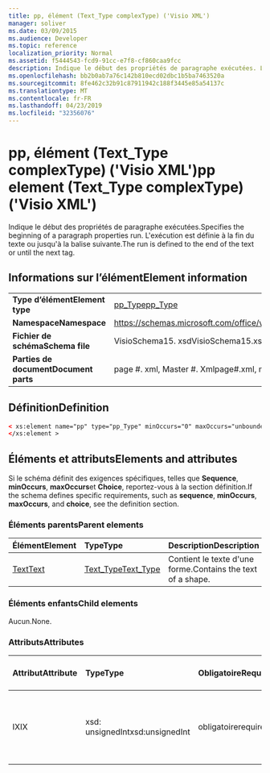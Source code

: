 ```yaml
---
title: pp, élément (Text_Type complexType) ('Visio XML')
manager: soliver
ms.date: 03/09/2015
ms.audience: Developer
ms.topic: reference
localization_priority: Normal
ms.assetid: f5444543-fcd9-91cc-e7f8-cf860caa9fcc
description: Indique le début des propriétés de paragraphe exécutées. L'exécution est définie à la fin du texte ou jusqu'à la balise suivante.
ms.openlocfilehash: bb2b0ab7a76c142b810ecd02dbc1b5ba7463520a
ms.sourcegitcommit: 8fe462c32b91c87911942c188f3445e85a54137c
ms.translationtype: MT
ms.contentlocale: fr-FR
ms.lasthandoff: 04/23/2019
ms.locfileid: "32356076"
---
```

# <a name="pp-element-texttype-complextype-visio-xml"></a><span data-ttu-id="3dea4-104">pp, élément (Text_Type complexType) ('Visio XML')</span><span class="sxs-lookup"><span data-stu-id="3dea4-104">pp element (Text_Type complexType) ('Visio XML')</span></span>

<span data-ttu-id="3dea4-105">Indique le début des propriétés de paragraphe exécutées.</span><span class="sxs-lookup"><span data-stu-id="3dea4-105">Specifies the beginning of a paragraph properties run.</span></span> <span data-ttu-id="3dea4-106">L'exécution est définie à la fin du texte ou jusqu'à la balise suivante.</span><span class="sxs-lookup"><span data-stu-id="3dea4-106">The run is defined to the end of the text or until the next tag.</span></span>
  
## <a name="element-information"></a><span data-ttu-id="3dea4-107">Informations sur l’élément</span><span class="sxs-lookup"><span data-stu-id="3dea4-107">Element information</span></span>

|||
|:-----|:-----|
|<span data-ttu-id="3dea4-108">**Type d’élément**</span><span class="sxs-lookup"><span data-stu-id="3dea4-108">**Element type**</span></span> <br/> |[<span data-ttu-id="3dea4-109">pp_Type</span><span class="sxs-lookup"><span data-stu-id="3dea4-109">pp_Type</span></span>](pp_type-complextypevisio-xml.md) <br/> |
|<span data-ttu-id="3dea4-110">**Namespace**</span><span class="sxs-lookup"><span data-stu-id="3dea4-110">**Namespace**</span></span> <br/> |https://schemas.microsoft.com/office/visio/2012/main  <br/> |
|<span data-ttu-id="3dea4-111">**Fichier de schéma**</span><span class="sxs-lookup"><span data-stu-id="3dea4-111">**Schema file**</span></span> <br/> |<span data-ttu-id="3dea4-112">VisioSchema15. xsd</span><span class="sxs-lookup"><span data-stu-id="3dea4-112">VisioSchema15.xsd</span></span>  <br/> |
|<span data-ttu-id="3dea4-113">**Parties de document**</span><span class="sxs-lookup"><span data-stu-id="3dea4-113">**Document parts**</span></span> <br/> |<span data-ttu-id="3dea4-114">page #. xml, Master #. Xml</span><span class="sxs-lookup"><span data-stu-id="3dea4-114">page#.xml, master#.xml</span></span>  <br/> |
   
## <a name="definition"></a><span data-ttu-id="3dea4-115">Définition</span><span class="sxs-lookup"><span data-stu-id="3dea4-115">Definition</span></span>

```XML
< xs:element name="pp" type="pp_Type" minOccurs="0" maxOccurs="unbounded" >
</xs:element >
```

## <a name="elements-and-attributes"></a><span data-ttu-id="3dea4-116">Éléments et attributs</span><span class="sxs-lookup"><span data-stu-id="3dea4-116">Elements and attributes</span></span>

<span data-ttu-id="3dea4-117">Si le schéma définit des exigences spécifiques, telles que **Sequence**, **minOccurs**, **maxOccurs**et **Choice**, reportez-vous à la section définition.</span><span class="sxs-lookup"><span data-stu-id="3dea4-117">If the schema defines specific requirements, such as **sequence**, **minOccurs**, **maxOccurs**, and **choice**, see the definition section.</span></span> 
  
### <a name="parent-elements"></a><span data-ttu-id="3dea4-118">Éléments parents</span><span class="sxs-lookup"><span data-stu-id="3dea4-118">Parent elements</span></span>

|<span data-ttu-id="3dea4-119">**Élément**</span><span class="sxs-lookup"><span data-stu-id="3dea4-119">**Element**</span></span>|<span data-ttu-id="3dea4-120">**Type**</span><span class="sxs-lookup"><span data-stu-id="3dea4-120">**Type**</span></span>|<span data-ttu-id="3dea4-121">**Description**</span><span class="sxs-lookup"><span data-stu-id="3dea4-121">**Description**</span></span>|
|:-----|:-----|:-----|
|[<span data-ttu-id="3dea4-122">Text</span><span class="sxs-lookup"><span data-stu-id="3dea4-122">Text</span></span>](text-element-shapesheet_type-complextypevisio-xml.md) <br/> |[<span data-ttu-id="3dea4-123">Text_Type</span><span class="sxs-lookup"><span data-stu-id="3dea4-123">Text_Type</span></span>](text_type-complextypevisio-xml.md) <br/> |<span data-ttu-id="3dea4-124">Contient le texte d'une forme.</span><span class="sxs-lookup"><span data-stu-id="3dea4-124">Contains the text of a shape.</span></span>  <br/> |
   
### <a name="child-elements"></a><span data-ttu-id="3dea4-125">Éléments enfants</span><span class="sxs-lookup"><span data-stu-id="3dea4-125">Child elements</span></span>

<span data-ttu-id="3dea4-126">Aucun.</span><span class="sxs-lookup"><span data-stu-id="3dea4-126">None.</span></span>
  
### <a name="attributes"></a><span data-ttu-id="3dea4-127">Attributs</span><span class="sxs-lookup"><span data-stu-id="3dea4-127">Attributes</span></span>

|<span data-ttu-id="3dea4-128">**Attribut**</span><span class="sxs-lookup"><span data-stu-id="3dea4-128">**Attribute**</span></span>|<span data-ttu-id="3dea4-129">**Type**</span><span class="sxs-lookup"><span data-stu-id="3dea4-129">**Type**</span></span>|<span data-ttu-id="3dea4-130">**Obligatoire**</span><span class="sxs-lookup"><span data-stu-id="3dea4-130">**Required**</span></span>|<span data-ttu-id="3dea4-131">**Description**</span><span class="sxs-lookup"><span data-stu-id="3dea4-131">**Description**</span></span>|<span data-ttu-id="3dea4-132">**Valeurs possibles**</span><span class="sxs-lookup"><span data-stu-id="3dea4-132">**Possible values**</span></span>|
|:-----|:-----|:-----|:-----|:-----|
|<span data-ttu-id="3dea4-133">IX</span><span class="sxs-lookup"><span data-stu-id="3dea4-133">IX</span></span>  <br/> |<span data-ttu-id="3dea4-134">xsd: unsignedInt</span><span class="sxs-lookup"><span data-stu-id="3dea4-134">xsd:unsignedInt</span></span>  <br/> |<span data-ttu-id="3dea4-135">obligatoire</span><span class="sxs-lookup"><span data-stu-id="3dea4-135">required</span></span>  <br/> |<span data-ttu-id="3dea4-136">Index de l'élément **para** qui spécifie la mise en forme appliquée à cette exécution.</span><span class="sxs-lookup"><span data-stu-id="3dea4-136">The index of the **Para** element that specifies the formatting applied to this run.</span></span>  <br/> |<span data-ttu-id="3dea4-137">Valeurs du type xsd: unsignedInt.</span><span class="sxs-lookup"><span data-stu-id="3dea4-137">Values of the xsd:unsignedInt type.</span></span>  <br/> |
   

